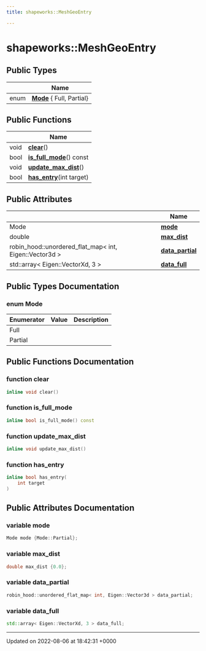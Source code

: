```yaml
---
title: shapeworks::MeshGeoEntry

---
```


# shapeworks::MeshGeoEntry





## Public Types

|                | Name           |
| -------------- | -------------- |
| enum| **[Mode](../Classes/structshapeworks_1_1MeshGeoEntry.md#enum-mode)** { Full, Partial} |

## Public Functions

|                | Name           |
| -------------- | -------------- |
| void | **[clear](../Classes/structshapeworks_1_1MeshGeoEntry.md#function-clear)**() |
| bool | **[is_full_mode](../Classes/structshapeworks_1_1MeshGeoEntry.md#function-is-full-mode)**() const |
| void | **[update_max_dist](../Classes/structshapeworks_1_1MeshGeoEntry.md#function-update-max-dist)**() |
| bool | **[has_entry](../Classes/structshapeworks_1_1MeshGeoEntry.md#function-has-entry)**(int target) |

## Public Attributes

|                | Name           |
| -------------- | -------------- |
| Mode | **[mode](../Classes/structshapeworks_1_1MeshGeoEntry.md#variable-mode)**  |
| double | **[max_dist](../Classes/structshapeworks_1_1MeshGeoEntry.md#variable-max-dist)**  |
| robin_hood::unordered_flat_map< int, Eigen::Vector3d > | **[data_partial](../Classes/structshapeworks_1_1MeshGeoEntry.md#variable-data-partial)**  |
| std::array< Eigen::VectorXd, 3 > | **[data_full](../Classes/structshapeworks_1_1MeshGeoEntry.md#variable-data-full)**  |

## Public Types Documentation

### enum Mode

| Enumerator | Value | Description |
| ---------- | ----- | ----------- |
| Full | |   |
| Partial | |   |




## Public Functions Documentation

### function clear

```cpp
inline void clear()
```


### function is_full_mode

```cpp
inline bool is_full_mode() const
```


### function update_max_dist

```cpp
inline void update_max_dist()
```


### function has_entry

```cpp
inline bool has_entry(
    int target
)
```


## Public Attributes Documentation

### variable mode

```cpp
Mode mode {Mode::Partial};
```


### variable max_dist

```cpp
double max_dist {0.0};
```


### variable data_partial

```cpp
robin_hood::unordered_flat_map< int, Eigen::Vector3d > data_partial;
```


### variable data_full

```cpp
std::array< Eigen::VectorXd, 3 > data_full;
```


-------------------------------

Updated on 2022-08-06 at 18:42:31 +0000